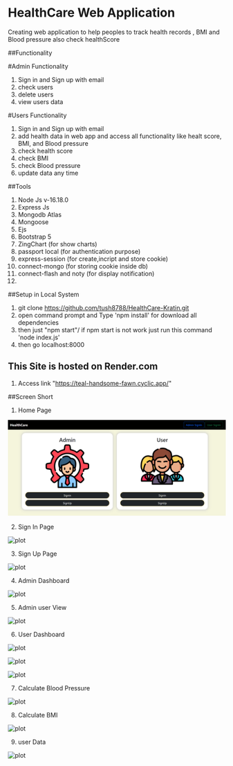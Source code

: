 # HealthCare Web Application 
Creating web application to help peoples to track  health records , BMI and Blood pressure also check healthScore 

##Functionality

#Admin Functionality
1. Sign in and Sign up with email
2. check users
3. delete users
4. view users data

#Users Functionality
1. Sign in and Sign up with email
2. add health data in web app and access all functionality like healt score, BMI, and Blood pressure 
3. check health score
4. check BMI 
5. check Blood pressure 
6. update data any time
  
##Tools 
1. Node Js  v-16.18.0
2. Express Js
3. Mongodb Atlas
4. Mongoose
5. Ejs 
6. Bootstrap 5
7. ZingChart (for show charts)
8. passport local (for authentication purpose)
9. express-session (for create,incript and store cookie)
10. connect-mongo (for storing cookie inside db)
11. connect-flash and noty (for display notification)
12. 


##Setup in Local System

1. git clone https://github.com/tush8788/HealthCare-Kratin.git
2. open command prompt and Type 'npm install' for download all dependencies
3. then just "npm start"/ if npm start is not work just run this command 'node index.js'
4. then go localhost:8000


## This Site is hosted on Render.com
1. Access link "https://teal-handsome-fawn.cyclic.app/"



##Screen Short

1. Home Page

![plot](./assets/screenshort/homePage.png)

2. Sign In Page 

![plot](/screenshort/signin.png)

3. Sign Up Page

![plot](/screenshort/signup.png)

4. Admin Dashboard

 ![plot](/screenshort/adminDashboard.png)

5. Admin user View 

![plot](/screenshort/adminViewUser.png)

6. User Dashboard

![plot](/screenshort/userDashboard.png)

![plot](/screenshort/userDashboard1.png)

![plot](/screenshort/userDashboard2.png)

7. Calculate Blood Pressure

![plot](/screenshort/bloodpressure.png)

8. Calculate BMI

![plot](/screenshort/BMI.png)

9. user Data

![plot](/screenshort/create.png)
